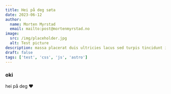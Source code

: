 ```yaml
---
title: Hei på deg søta
date: 2023-06-12
author:
  name: Morten Myrstad
  email: mailto:post@mortenmyrstad.no
image:
  src: /img/placeholder.jpg
  alt: Test picture
description: massa placerat duis ultricies lacus sed turpis tincidunt id aliquet risus feugiat in ante metus dictum at tempor commodo ullamcorper
draft: false
tags: ['test', 'css', 'js', 'astro']
---
```


### oki

hei på deg &hearts;
